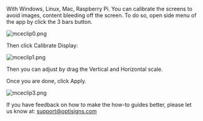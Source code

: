 <p>With Windows, Linux, Mac, Raspberry Pi. You can calibrate the screens to avoid images, content bleeding off the screen. To do so, open side menu of the app by click the 3 bars button.</p>
<p><img src="https://support.optisigns.com/hc/article_attachments/360054602574" alt="mceclip0.png"></p>
<p>Then click Calibrate Display:</p>
<p><img src="https://support.optisigns.com/hc/article_attachments/360054602634" alt="mceclip1.png"></p>
<p>Then you can adjust by drag the Vertical and Horizontal scale.</p>
<p>Once you are done, click Apply.</p>
<p><img src="https://support.optisigns.com/hc/article_attachments/360054602974" alt="mceclip3.png"></p>
<p>If you have feedback on how to make the how-to guides better, please let us know at: <a class="link-viewer_link__2qJYG blog-link-hashtag-color y_1_u" href="mailto:support@optisigns.com" target="_top" rel="noreferrer">support@optisigns.com</a></p>
